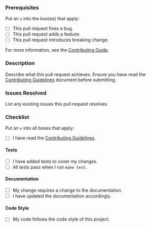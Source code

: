 ### Prerequisites

Put an `x` into the box(es) that apply:

- [ ] This pull request fixes a bug.
- [ ] This pull request adds a feature.
- [ ] This pull request introduces breaking change.

For more information, see the [Contributing Guide](https://github.com/torresfred/terraform-docs/tree/master/CONTRIBUTING.md).

### Description

Describe what this pull request achieves. Ensure you have read the [Contributing Guidelines](https://github.com/torresfred/terraform-docs/tree/master/CONTRIBUTING.md) document before submitting.

### Issues Resolved

List any existing issues this pull request resolves.

### Checklist

Put an `x` into all boxes that apply:

- [ ] I have read the [Contributing Guidelines](https://github.com/torresfred/terraform-docs/tree/master/CONTRIBUTING.md).

#### Tests

- [ ] I have added tests to cover my changes.
- [ ] All tests pass when I run `make test`.

#### Documentation

- [ ] My change requires a change to the documentation.
- [ ] I have updated the documentation accordingly.

#### Code Style

- [ ] My code follows the code style of this project.

